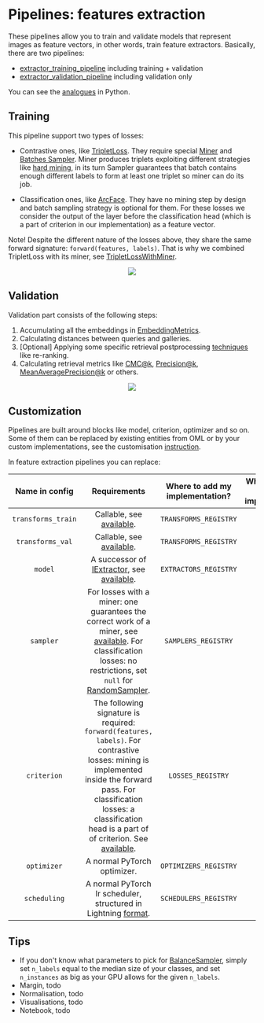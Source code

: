 # Pipelines: features extraction

These pipelines allow you to train and validate models that represent images as feature vectors, in other words,
train feature extractors.
Basically, there are two pipelines:
* [extractor_training_pipeline](https://open-metric-learning.readthedocs.io/en/latest/contents/lightning.html#extractor-training-pipeline) including training + validation
* [extractor_validation_pipeline](https://open-metric-learning.readthedocs.io/en/latest/contents/lightning.html#extractor-validation-pipeline) including validation only

You can see the [analogues](file:///Users/alex/Projects/open-metric-learning/docs/build/html/feature_extraction/python_examples.html) in Python.

## Training
This pipeline support two types of losses:
* Contrastive ones, like [TripletLoss](https://open-metric-learning.readthedocs.io/en/latest/contents/losses.html#tripletlosswithminer).
  They require special
  [Miner](https://open-metric-learning.readthedocs.io/en/latest/contents/miners.html)
  and
  [Batches Sampler](https://open-metric-learning.readthedocs.io/en/latest/contents/samplers.html).
  Miner produces triplets exploiting different strategies like
  [hard mining](https://open-metric-learning.readthedocs.io/en/latest/contents/miners.html#hardtripletsminer),
  in its turn Sampler guarantees that batch contains enough
  different labels to form at least one triplet so miner can do its job.

* Classification ones, like [ArcFace](https://open-metric-learning.readthedocs.io/en/latest/contents/losses.html#arcfaceloss).
  They have no mining step by design and batch sampling strategy is optional for them.
  For these losses we consider the output of the layer before the classification head (which is a part of criterion in our implementation)
  as a feature vector.

Note! Despite the different nature of the losses above, they share the same forward signature: `forward(features, labels)`.
That is why we combined TripletLoss with its miner, see
[TripletLossWithMiner](https://open-metric-learning.readthedocs.io/en/latest/contents/losses.html#tripletlosswithminer).


<div align="center">
<img src="https://i.ibb.co/FYNkbbg/extractor-train.png">
<div align="left">


## Validation

Validation part consists of the following steps:
1. Accumulating all the embeddings in [EmbeddingMetrics](https://open-metric-learning.readthedocs.io/en/latest/contents/metrics.html#embeddingmetrics).
2. Calculating distances between queries and galleries.
3. [Optional] Applying some specific retrieval postprocessing [techniques](https://open-metric-learning.readthedocs.io/en/latest/contents/postprocessing.html) like re-ranking.
4. Calculating retrieval metrics like
   [CMC@k](https://open-metric-learning.readthedocs.io/en/latest/contents/metrics.html#calc-cmc),
   [Precision@k](https://open-metric-learning.readthedocs.io/en/latest/contents/metrics.html#calc-precision),
   [MeanAveragePrecision@k](https://open-metric-learning.readthedocs.io/en/latest/contents/metrics.html#calc-map)
   or others.

<div align="center">
<img src="https://i.ibb.co/kcVb7YH/extractor-validation.png">
<div align="left">


## Customization

Pipelines are built around blocks like model, criterion, optimizer and so on.
Some of them can be replaced by existing entities from OML or by your custom implementations, see the customisation
[instruction](https://github.com/OML-Team/open-metric-learning/tree/pipeline_readme/pipelines#how-to-use-my-own-implementation-of-loss-model-augmentations-etc).

In feature extraction pipelines you can replace:

|   Name in config   |                                                                                                                                                                    Requirements                                                                                                                                                                    | Where to add my implementation? |                                Where to find the existing implementations?                                |
|:------------------:|:--------------------------------------------------------------------------------------------------------------------------------------------------------------------------------------------------------------------------------------------------------------------------------------------------------------------------------------------------:|:-------------------------------:|:---------------------------------------------------------------------------------------------------------:|
| `transforms_train` |                                                                                                              Callable, see [available](https://github.com/OML-Team/open-metric-learning/tree/pipeline_readme/oml/transforms/images).                                                                                                               |      `TRANSFORMS_REGISTRY`      | [configs](https://github.com/OML-Team/open-metric-learning/tree/pipeline_readme/oml/configs/transforms)   |
|  `transforms_val`  |                                                                                                              Callable, see [available](https://github.com/OML-Team/open-metric-learning/tree/pipeline_readme/oml/transforms/images).                                                                                                               |      `TRANSFORMS_REGISTRY`      |  [configs](https://github.com/OML-Team/open-metric-learning/tree/pipeline_readme/oml/configs/transforms)  |
|      `model`       |                                                                A successor of [IExtractor](https://open-metric-learning.readthedocs.io/en/latest/contents/interfaces.html#iextractor), see [available](https://open-metric-learning.readthedocs.io/en/latest/contents/models.html).                                                                |      `EXTRACTORS_REGISTRY`      |    [configs](https://github.com/OML-Team/open-metric-learning/tree/pipeline_readme/oml/configs/model)     |
|     `sampler`      | For losses with a miner: one guarantees the correct work of a miner, see [available](https://open-metric-learning.readthedocs.io/en/latest/contents/samplers.html). For classification losses: no restrictions, set `null` for [RandomSampler](https://pytorch.org/docs/stable/data.html?highlight=random+sampler#torch.utils.data.RandomSampler). |       `SAMPLERS_REGISTRY`       |   [configs](https://github.com/OML-Team/open-metric-learning/tree/pipeline_readme/oml/configs/sampler)    |
|    `criterion`     |                 The following signature is required: `forward(features, labels)`. For contrastive losses: mining is implemented inside the forward pass. For classification losses: a classification head is a part of of criterion. See [available](https://open-metric-learning.readthedocs.io/en/latest/contents/losses.html).                  |        `LOSSES_REGISTRY`        |  [configs](https://github.com/OML-Team/open-metric-learning/tree/pipeline_readme/oml/configs/criterion)   |
|    `optimizer`     |                                                                                                                                                            A normal PyTorch optimizer.                                                                                                                                                             |      `OPTIMIZERS_REGISTRY`      |  [configs](https://github.com/OML-Team/open-metric-learning/tree/pipeline_readme/oml/configs/optimizer)   |
|    `scheduling`    |                                                                           A normal PyTorch lr scheduler, structured in Lightning [format](https://github.com/OML-Team/open-metric-learning/blob/pipeline_readme/tests/test_runs/test_pipelines/configs/train.yaml#L51).                                                                            |      `SCHEDULERS_REGISTRY`      |  [configs](https://github.com/OML-Team/open-metric-learning/tree/pipeline_readme/oml/configs/scheduler)   |


## Tips

* If you don't know what parameters to pick for
  [BalanceSampler](https://open-metric-learning.readthedocs.io/en/latest/contents/samplers.html#balancesampler),
  simply set `n_labels` equal to the median size of your classes, and set `n_instances` as big as your GPU allows for the given `n_labels`.
* Margin, todo
* Normalisation, todo
* Visualisations, todo
* Notebook, todo
